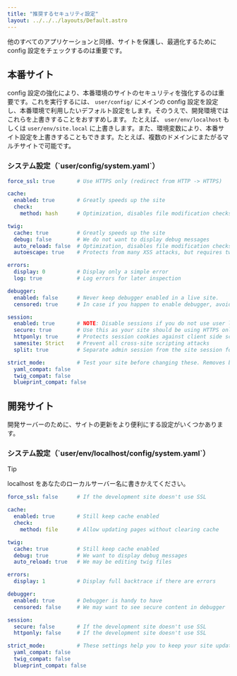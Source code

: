 ```yaml
---
title: "推奨するセキュリティ設定"
layout: ../../../layouts/Default.astro
---
```


他のすべてのアプリケーションと同様、サイトを保護し、最適化するために config 設定をチェックするのは重要です。

<h2 id="production-site">本番サイト</h2>

config 設定の強化により、本番環境のサイトのセキュリティを強化するのは重要です。これを実行するには、 `user/config/` にメインの config 設定を設定し、本番環境で利用したいデフォルト設定をします。そのうえで、開発環境ではこれらを上書きすることをおすすめします。 たとえば、 `user/env/localhost` もしくは `user/env/site.local` に上書きします。また、環境変数により、本番サイト設定を上書きすることもできます。たとえば、複数のドメインにまたがるマルチサイトで可能です。

<h3 id="system-configuration-user-config-system-yaml">システム設定（`user/config/system.yaml`）</h3>

```yaml
force_ssl: true       # Use HTTPS only (redirect from HTTP -> HTTPS)

cache:
  enabled: true       # Greatly speeds up the site
  check:
    method: hash      # Optimization, disables file modification checks for pages

twig:
  cache: true         # Greatly speeds up the site
  debug: false        # We do not want to display debug messages
  auto_reload: false  # Optimization, disables file modification checks for twig files
  autoescape: true    # Protects from many XSS attacks, but requires twig updates if used in older sites/themes/plugins

errors:
  display: 0          # Display only a simple error
  log: true           # Log errors for later inspection

debugger:
  enabled: false      # Never keep debugger enabled in a live site.
  censored: true      # In case if you happen to enable debugger, avoid displaying sensitive information

session:
  enabled: true       # NOTE: Disable sessions if you do not use user login and/or forms.
  secure: true        # Use this as your site should be using HTTPS only
  httponly: true      # Protects session cookies against client side scripts and XSS
  samesite: Strict    # Prevent all cross-site scripting attacks
  split: true         # Separate admin session from the site session for added security

strict_mode:          # Test your site before changing these. Removes backward compatibility and improves site security.
  yaml_compat: false
  twig_compat: false
  blueprint_compat: false
```

<h2 id="development-site">開発サイト</h2>

開発サーバーのために、サイトの更新をより便利にする設定がいくつかあります。

<h3 id="system-configuration-user-env-localhost-config-sys">システム設定（`user/env/localhost/config/system.yaml`）</h3>

> [!Tip]  
> localhost をあなたのローカルサーバー名に書きかえてください。

```yaml
force_ssl: false      # If the development site doesn't use SSL

cache:
  enabled: true       # Still keep cache enabled
  check:
    method: file      # Allow updating pages without clearing cache

twig:
  cache: true         # Still keep cache enabled
  debug: true         # We want to display debug messages
  auto_reload: true   # We may be editing twig files

errors:
  display: 1          # Display full backtrace if there are errors

debugger:
  enabled: true       # Debugger is handy to have
  censored: false     # We may want to see secure content in debugger

session:
  secure: false       # If the development site doesn't use SSL
  httponly: false     # If the development site doesn't use SSL

strict_mode:          # These settings help you to keep your site updated to use the latest standards
  yaml_compat: false
  twig_compat: false
  blueprint_compat: false
```
